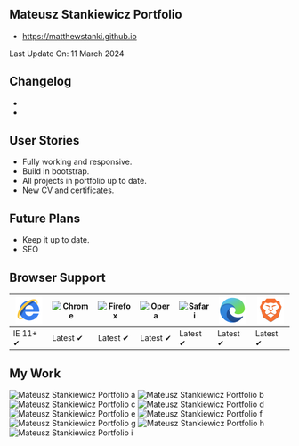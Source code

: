 ## Mateusz Stankiewicz Portfolio

- https://matthewstanki.github.io

Last Update On: 11 March 2024

## Changelog
- 
- 

## User Stories

- Fully working and responsive.
- Build in bootstrap.
- All projects in portfolio up to date.
- New CV and certificates.

## Future Plans
- Keep it up to date.
- SEO

## Browser Support

![IE](/assets/img/logo/internet-explorer.png) | ![Chrome](https://cdnjs.cloudflare.com/ajax/libs/browser-logos/46.0.0/archive/chrome_12-48/chrome_12-48_48x48.png) | ![Firefox](https://cdnjs.cloudflare.com/ajax/libs/browser-logos/46.0.0/archive/firefox_3.5-22/firefox_3.5-22_48x48.png) | ![Opera](https://cdnjs.cloudflare.com/ajax/libs/browser-logos/46.0.0/archive/opera_15-32/opera_15-32_48x48.png) | ![Safari](https://cdnjs.cloudflare.com/ajax/libs/browser-logos/46.0.0/archive/safari_1-7/safari_1-7_48x48.png) | ![Edge](/assets/img/logo/edge.png) | ![Brave](/assets/img/logo/brave.png)
--- | --- | --- | --- | --- | --- | --- |
IE 11+ ✔ | Latest ✔ | Latest ✔ | Latest ✔ | Latest ✔ | Latest ✔ | Latest ✔ |

## My Work

![Mateusz Stankiewicz Portfolio a](https://i.ibb.co/WH0nQM4/portfolio-ss1.png)
![Mateusz Stankiewicz Portfolio b](https://i.ibb.co/ZTKFP53/portfolio-ss4.png)
![Mateusz Stankiewicz Portfolio c](https://i.ibb.co/52jRQRj/portfolio-ss3.png)
![Mateusz Stankiewicz Portfolio d](https://i.ibb.co/3RjQ3nx/portfolio-ss2.png)
![Mateusz Stankiewicz Portfolio e](https://i.ibb.co/JqYPYjz/portfolio-ss5.png)
![Mateusz Stankiewicz Portfolio f](https://i.ibb.co/12hgddL/portfolio-ss8.png)
![Mateusz Stankiewicz Portfolio g](https://i.ibb.co/BCCkFN0/portfolio-ss7.png)
![Mateusz Stankiewicz Portfolio h](https://i.ibb.co/L8WY86f/portfolio-ss6.png)
![Mateusz Stankiewicz Portfolio i](https://i.ibb.co/cNsNjVT/portfolio-ss9.png)
